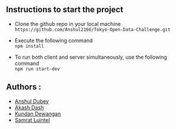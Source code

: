## Instructions to start the project

* Clone the github repo in your local machine
```https://github.com/Anshul2166/Tokyo-Open-Data-Challenge.git```

* Execute the following command  
```npm install```

* To run both client and server simultaneously, use the following command  
```npm run start-dev```


## Authors : 
* [Anshul Dubey](https://github.com/Anshul2166)
* [Akash Dash](https://github.com/akashDash458)
* [Kundan Dewangan](https://github.com/kundandewangan)
* [Samrat Luintel](https://github.com/SamratLuintel)